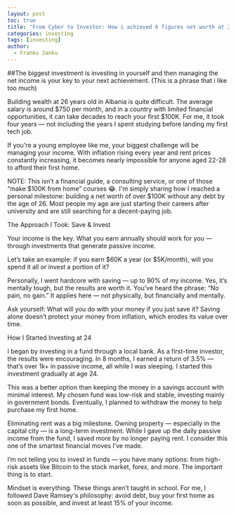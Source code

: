 ```yaml
---
layout: post
toc: true
title: "From Cyber to Investor: How i achieved 6 figures net worth at 26 years old?"
categories: investing
tags: [investing]
author:
  - Franko Janku
---
```


##The biggest investment is investing in yourself and then managing the net income is your key to your next achievement. (This is a phrase that i like too much)


Building wealth at 26 years old in Albania is quite difficult. The average salary is around $750 per month, and in a country with limited financial opportunities, it can take decades to reach your first $100K. For me, it took four years — not including the years I spent studying before landing my first tech job.

If you're a young employee like me, your biggest challenge will be managing your income. With inflation rising every year and rent prices constantly increasing, it becomes nearly impossible for anyone aged 22-28 to afford their first home.

NOTE: This isn’t a financial guide, a consulting service, or one of those “make $100K from home” courses 😂. 
I'm simply sharing how I reached a personal milestone: building a net worth of over $100K without any debt by the age of 26. Most people my age are just starting their careers after university and are still searching for a decent-paying job.

The Approach I Took: Save & Invest

Your income is the key. What you earn annually should work for you — through investments that generate passive income.

Let’s take an example: if you earn $60K a year (or $5K/month), will you spend it all or invest a portion of it?

Personally, I went hardcore with saving — up to 90% of my income. Yes, it’s mentally tough, but the results are worth it. You’ve heard the phrase: “No pain, no gain.” It applies here — not physically, but financially and mentally.

Ask yourself: What will you do with your money if you just save it? Saving alone doesn’t protect your money from inflation, which erodes its value over time.

How I Started Investing at 24

I began by investing in a fund through a local bank. As a first-time investor, the results were encouraging. In 8 months, I earned a return of 3.5% — that’s over 1k+ in passive income, all while I was sleeping. I started this investment gradually at age 24.

This was a better option than keeping the money in a savings account with minimal interest. My chosen fund was low-risk and stable, investing mainly in government bonds. Eventually, I planned to withdraw the money to help purchase my first home.

Eliminating rent was a big milestone. Owning property — especially in the capital city — is a long-term investment. While I gave up the daily passive income from the fund, I saved more by no longer paying rent. I consider this one of the smartest financial moves I’ve made.

I’m not telling you to invest in funds — you have many options: from high-risk assets like Bitcoin to the stock market, forex, and more. The important thing is to start.

Mindset is everything. These things aren’t taught in school. For me, I followed Dave Ramsey's philosophy: avoid debt, buy your first home as soon as possible, and invest at least 15% of your income.

